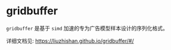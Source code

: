 # gridbuffer

`gridbuffer` 是基于 `simd` 加速的专为广告模型样本设计的序列化格式。

详细文档见: https://liuzhishan.github.io/gridbuffer/#/